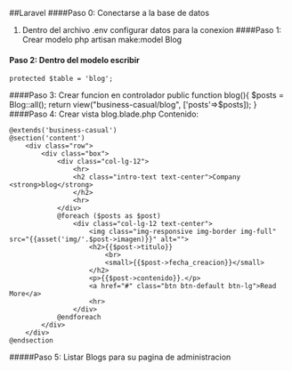 ##Laravel
####Paso 0: Conectarse a la base de datos
1. Dentro del archivo .env configurar datos para la conexion
####Paso 1: Crear modelo
    php artisan make:model Blog
#### Paso 2: Dentro del modelo escribir
    protected $table = 'blog';
####Paso 3: Crear funcion en controlador
    public function blog(){
        $posts = Blog::all();
        return view("business-casual/blog", ['posts'=>$posts]);
    }
####Paso 4: Crear vista blog.blade.php
Contenido:

    @extends('business-casual')
    @section('content')
        <div class="row">
            <div class="box">
                <div class="col-lg-12">
                    <hr>
                    <h2 class="intro-text text-center">Company <strong>blog</strong>
                    </h2>
                    <hr>
                </div>
                @foreach ($posts as $post)
                    <div class="col-lg-12 text-center">
                        <img class="img-responsive img-border img-full" src="{{asset('img/'.$post->imagen)}}" alt="">
                        <h2>{{$post->titulo}}
                            <br>
                            <small>{{$post->fecha_creacion}}</small>
                        </h2>
                        <p>{{$post->contenido}}.</p>
                        <a href="#" class="btn btn-default btn-lg">Read More</a>
                        <hr>
                    </div>
                @endforeach
            </div>
        </div>
    @endsection
#####Paso 5: Listar Blogs para su pagina de administracion

